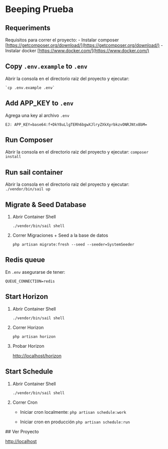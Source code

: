 # Beeping Prueba

## Requeriments
Requisitos para correr el proyecto:
    - Instalar composer [https://getcomposer.org/download/](https://getcomposer.org/download/)
    - Instalar docker [https://www.docker.com/](https://www.docker.com/)

## Copy `.env.example` to `.env`
Abrir la consola en el directorio raiz del proyecto y ejecutar:

    `cp .env.example .env`

## Add APP_KEY to `.env`
Agrega una key al archivo `.env`

    EJ: APP_KEY=base64:f+DkY8uLlgTERh6bgwXJlryZXkXyrbkzvONRJNtx8bM=

## Run Composer
Abrir la consola en el directorio raiz del proyecto y ejecutar:
    `composer install`
    
## Run sail container
Abrir la consola en el directorio raiz del proyecto y ejecutar:
    `./vendor/bin/sail up`
    
## Migrate & Seed Database
1. Abrir Container Shell

    `./vendor/bin/sail shell`

2. Correr Migraciones + Seed a la base de datos

    `php artisan migrate:fresh --seed --seeder=SystemSeeder`

## Redis queue
En `.env` asegurarse de tener:

`QUEUE_CONNECTION=redis`

## Start Horizon
1. Abrir Container Shell

   `./vendor/bin/sail shell`

2. Correr Horizon

   `php artisan horizon`

3. Probar Horizon

   [http://localhost/horizon](http://localhost/horizon)

## Start Schedule
1. Abrir Container Shell

   `./vendor/bin/sail shell`

2. Correr Cron
   - Iniciar cron localmente:
       `php artisan schedule:work`

    - Iniciar cron en producción
    `php artisan schedule:run`

## Ver Proyecto

   [http://localhost](http://localhost/)
